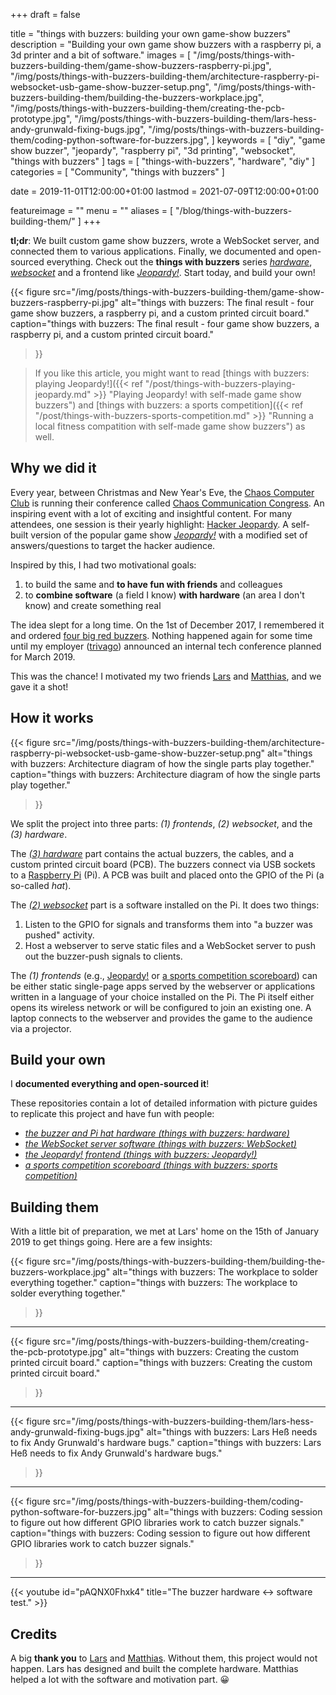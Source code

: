 +++
draft = false

title = "things with buzzers: building your own game-show buzzers"
description = "Building your own game show buzzers with a raspberry pi, a 3d printer and a bit of software."
images = [
    "/img/posts/things-with-buzzers-building-them/game-show-buzzers-raspberry-pi.jpg",
    "/img/posts/things-with-buzzers-building-them/architecture-raspberry-pi-websocket-usb-game-show-buzzer-setup.png",
    "/img/posts/things-with-buzzers-building-them/building-the-buzzers-workplace.jpg",
    "/img/posts/things-with-buzzers-building-them/creating-the-pcb-prototype.jpg",
    "/img/posts/things-with-buzzers-building-them/lars-hess-andy-grunwald-fixing-bugs.jpg",
    "/img/posts/things-with-buzzers-building-them/coding-python-software-for-buzzers.jpg",
]
keywords = [
    "diy",
    "game show buzzer",
    "jeopardy",
    "raspberry pi",
    "3d printing",
    "websocket",
    "things with buzzers"
]
tags = [
    "things-with-buzzers",
    "hardware",
    "diy"
]
categories = [
    "Community",
    "things with buzzers"
]

date = 2019-11-01T12:00:00+01:00
lastmod = 2021-07-09T12:00:00+01:00

featureimage = ""
menu = ""
aliases = [
    "/blog/things-with-buzzers-building-them/"
]
+++

**tl;dr**: We built custom game show buzzers, wrote a WebSocket server, and connected them to various applications.
Finally, we documented and open-sourced everything. Check out the **things with buzzers** series _[hardware](https://github.com/andygrunwald/things-with-buzzers-hardware "things with buzzers hardware at GitHub")_, _[websocket](https://github.com/andygrunwald/things-with-buzzers-websocket "things with buzzers WebSocket software at GitHub")_ and a frontend like _[Jeopardy!](https://github.com/andygrunwald/things-with-buzzers-jeopardy "things with buzzers Jeopardy! game software at GitHub")_.
Start today, and build your own!

<!--more-->

{{<
    figure src="/img/posts/things-with-buzzers-building-them/game-show-buzzers-raspberry-pi.jpg"
    alt="things with buzzers: The final result - four game show buzzers, a raspberry pi, and a custom printed circuit board."
    caption="things with buzzers: The final result - four game show buzzers, a raspberry pi, and a custom printed circuit board."
>}}

> If you like this article, you might want to read [things with buzzers: playing Jeopardy!]({{< ref "/post/things-with-buzzers-playing-jeopardy.md" >}} "Playing Jeopardy! with self-made game show buzzers") and [things with buzzers: a sports competition]({{< ref "/post/things-with-buzzers-sports-competition.md" >}} "Running a local fitness compatition with self-made game show buzzers") as well.

## Why we did it

Every year, between Christmas and New Year's Eve, the [Chaos Computer Club](https://www.ccc.de/en/ "Chaos Computer Club") is running their conference called [Chaos Communication Congress](https://events.ccc.de/ "Chaos Communication Congress").
An inspiring event with a lot of exciting and insightful content.
For many attendees, one session is their yearly highlight: [Hacker Jeopardy](https://media.ccc.de/search/?q=Hacker+Jeopardy "Hacker Jeopardy at Chaos Communication Congress").
A self-built version of the popular game show [_Jeopardy!_](https://en.wikipedia.org/wiki/Jeopardy! "Jeopardy! at Wikipedia") with a modified set of answers/questions to target the hacker audience.

Inspired by this, I had two motivational goals:

1. to build the same and **to have fun with friends** and colleagues
2. to **combine software** (a field I know) **with hardware** (an area I don't know) and create something real

The idea slept for a long time.
On the 1st of December 2017, I remembered it and ordered [four big red buzzers](https://www.amazon.de/gp/product/B07F9W55FX/ref=as_li_qf_asin_il_tl?ie=UTF8&tag=andygrunwal0a-21&creative=6742&linkCode=as2&creativeASIN=B07F9W55FX&linkId=59ed8f2e2dc0a14374e5dadce1705d2f "Buzzers at Amazon").
Nothing happened again for some time until my employer ([trivago](https://www.trivago.com/ "trivago")) announced an internal tech conference planned for March 2019.

This was the chance!
I motivated my two friends [Lars](https://twitter.com/derebbe "Lars Heß at twitter") and [Matthias](https://endler.dev "Matthias Endler's website"), and we gave it a shot!

## How it works

{{<
    figure src="/img/posts/things-with-buzzers-building-them/architecture-raspberry-pi-websocket-usb-game-show-buzzer-setup.png"
    alt="things with buzzers: Architecture diagram of how the single parts play together."
    caption="things with buzzers: Architecture diagram of how the single parts play together."
>}}

We split the project into three parts: _(1) frontends_, _(2) websocket_, and the _(3) hardware_.

The _[(3) hardware](https://github.com/andygrunwald/things-with-buzzers-hardware "things with buzzers hardware at GitHub")_ part contains the actual buzzers, the cables, and a custom printed circuit board (PCB).
The buzzers connect via USB sockets to a [Raspberry Pi](https://www.raspberrypi.org/ "Raspberry Pi") (Pi).
A PCB was built and placed onto the GPIO of the Pi (a so-called _hat_).

The _[(2) websocket](https://github.com/andygrunwald/things-with-buzzers-websocket "things with buzzers WebSocket software at GitHub")_ part is a software installed on the Pi.
It does two things:

1. Listen to the GPIO for signals and transforms them into "a buzzer was pushed" activity.
2. Host a webserver to serve static files and a WebSocket server to push out the buzzer-push signals to clients.

The _(1) frontends_ (e.g., [Jeopardy!](https://github.com/andygrunwald/things-with-buzzers-jeopardy "things with buzzers Jeopardy game software at GitHub") or [a sports competition scoreboard](https://github.com/andygrunwald/things-with-buzzers-sports-competition "things with buzzers fitness competition scoreboard at GitHub")) can be either static single-page apps served by the webserver or applications written in a language of your choice installed on the Pi.
The Pi itself either opens its wireless network or will be configured to join an existing one.
A laptop connects to the webserver and provides the game to the audience via a projector.

## Build your own

I **documented everything and open-sourced it**!

These repositories contain a lot of detailed information with picture guides to replicate this project and have fun with people:

* _[the buzzer and Pi hat hardware (things with buzzers: hardware)](https://github.com/andygrunwald/things-with-buzzers-hardware "things with buzzers hardware at GitHub")_
* _[the WebSocket server software (things with buzzers: WebSocket)](https://github.com/andygrunwald/things-with-buzzers-websocket "things with buzzers WebSocket software at GitHub")_
* _[the Jeopardy! frontend (things with buzzers: Jeopardy!)](https://github.com/andygrunwald/things-with-buzzers-jeopardy "things with buzzers Jeopardy game software at GitHub")_
* _[a sports competition scoreboard (things with buzzers: sports competition)](https://github.com/andygrunwald/things-with-buzzers-sports-competition "things with buzzers fitness competition scoreboard at GitHub")_

## Building them

With a little bit of preparation, we met at Lars' home on the 15th of January 2019 to get things going.
Here are a few insights:

{{<
    figure src="/img/posts/things-with-buzzers-building-them/building-the-buzzers-workplace.jpg"
    alt="things with buzzers: The workplace to solder everything together."
    caption="things with buzzers: The workplace to solder everything together."
>}}

----

{{<
    figure src="/img/posts/things-with-buzzers-building-them/creating-the-pcb-prototype.jpg"
    alt="things with buzzers: Creating the custom printed circuit board."
    caption="things with buzzers: Creating the custom printed circuit board."
>}}

----

{{<
    figure src="/img/posts/things-with-buzzers-building-them/lars-hess-andy-grunwald-fixing-bugs.jpg"
    alt="things with buzzers: Lars Heß needs to fix Andy Grunwald's hardware bugs."
    caption="things with buzzers: Lars Heß needs to fix Andy Grunwald's hardware bugs."
>}}

----

{{<
    figure src="/img/posts/things-with-buzzers-building-them/coding-python-software-for-buzzers.jpg"
    alt="things with buzzers: Coding session to figure out how different GPIO libraries work to catch buzzer signals."
    caption="things with buzzers: Coding session to figure out how different GPIO libraries work to catch buzzer signals."
>}}

----

{{< youtube id="pAQNX0Fhxk4" title="The buzzer hardware <-> software test." >}}

## Credits

A big **thank you** to [Lars](https://twitter.com/derebbe "Lars Heß at twitter") and [Matthias](https://twitter.com/matthiasendler "Matthias Endler at twitter").
Without them, this project would not happen.
Lars has designed and built the complete hardware.
Matthias helped a lot with the software and motivation part. 😀
